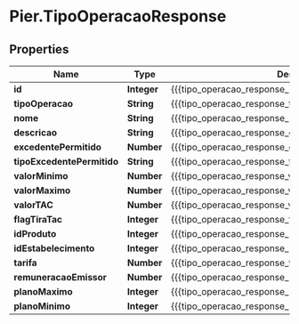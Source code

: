 # Pier.TipoOperacaoResponse

## Properties
Name | Type | Description | Notes
------------ | ------------- | ------------- | -------------
**id** | **Integer** | {{{tipo_operacao_response_id_value}}} | 
**tipoOperacao** | **String** | {{{tipo_operacao_response_tipo_operacao_value}}} | 
**nome** | **String** | {{{tipo_operacao_response_nome_value}}} | 
**descricao** | **String** | {{{tipo_operacao_response_descricao_value}}} | 
**excedentePermitido** | **Number** | {{{tipo_operacao_response_excedente_permitido_value}}} | [optional] 
**tipoExcedentePermitido** | **String** | {{{tipo_operacao_response_tipo_excedente_permitido_value}}} | [optional] 
**valorMinimo** | **Number** | {{{tipo_operacao_response_valor_minimo_value}}} | 
**valorMaximo** | **Number** | {{{tipo_operacao_response_valor_maximo_value}}} | 
**valorTAC** | **Number** | {{{tipo_operacao_response_valor_t_a_c_value}}} | [optional] 
**flagTiraTac** | **Integer** | {{{tipo_operacao_response_flag_tira_tac_value}}} | [optional] 
**idProduto** | **Integer** | {{{tipo_operacao_response_id_produto_value}}} | 
**idEstabelecimento** | **Integer** | {{{tipo_operacao_response_id_estabelecimento_value}}} | 
**tarifa** | **Number** | {{{tipo_operacao_response_tarifa_value}}} | [optional] 
**remuneracaoEmissor** | **Number** | {{{tipo_operacao_response_remuneracao_emissor_value}}} | [optional] 
**planoMaximo** | **Integer** | {{{tipo_operacao_response_plano_maximo_value}}} | 
**planoMinimo** | **Integer** | {{{tipo_operacao_response_plano_minimo_value}}} | 


